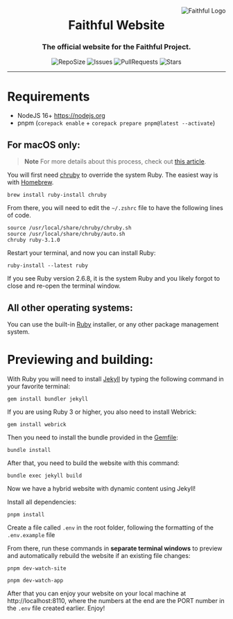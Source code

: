 <a href="https://faithfulpack.net/" target="_blank"><img src="https://github.com/Faithful-Resource-Pack/Branding/blob/main/logos/transparent/256/plain_logo.png?raw=true" alt="Faithful Logo" align="right"></a>
<div align="center">
  <h1>Faithful Website</h1>
  <h3>The official website for the Faithful Project.</h3>

  ![RepoSize](https://img.shields.io/github/repo-size/Faithful-Resource-Pack/Website?style=flat-square)
  ![Issues](https://img.shields.io/github/issues/Faithful-Resource-Pack/Website?style=flat-square)
  ![PullRequests](https://img.shields.io/github/issues-pr/Faithful-Resource-Pack/Website?style=flat-square)
  ![Stars](https://img.shields.io/github/stars/Faithful-Resource-Pack/Website?style=flat-square)
</div>

---

# Requirements
- NodeJS 16+ https://nodejs.org
- pnpm (`corepack enable` + `corepack prepare pnpm@latest --activate`)

## For macOS only:

> **Note**
> For more details about this process, check out [this article](https://mac.install.guide/ruby/12.html).

You will first need [chruby](https://github.com/postmodern/chruby) to override the system Ruby. The easiest way is with [Homebrew](https://brew.sh/).
```
brew install ruby-install chruby
```

From there, you will need to edit the `~/.zshrc` file to have the following lines of code.

```
source /usr/local/share/chruby/chruby.sh
source /usr/local/share/chruby/auto.sh
chruby ruby-3.1.0
```

Restart your terminal, and now you can install Ruby:
```
ruby-install --latest ruby
```

If you see Ruby version 2.6.8, it is the system Ruby and you likely forgot to close and re-open the terminal window.

## All other operating systems:

You can use the built-in [Ruby](https://www.ruby-lang.org/en/downloads/) installer, or any other package management system.

# Previewing and building:

With Ruby you will need to install [Jekyll](https://jekyllrb.com/) by typing the following command in your favorite terminal:
```
gem install bundler jekyll
```

If you are using Ruby 3 or higher, you also need to install Webrick:
```
gem install webrick
```

Then you need to install the bundle provided in the [Gemfile](./Gemfile):
```
bundle install
```

After that, you need to build the website with this command:
```
bundle exec jekyll build
```

Now we have a hybrid website with dynamic content using Jekyll!

Install all dependencies:
```
pnpm install
```

Create a file called `.env` in the root folder, following the formatting of the `.env.example` file

From there, run these commands in **separate terminal windows** to preview and automatically rebuild the website if an existing file changes:
```
pnpm dev-watch-site

pnpm dev-watch-app
```

After that you can enjoy your website on your local machine at http://localhost:8110, where the numbers at the end are the PORT number in the `.env` file created earlier. Enjoy!
